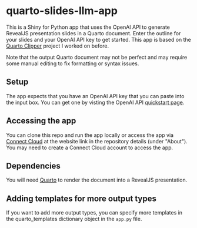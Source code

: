 # quarto-slides-llm-app

This is a Shiny for Python app that uses the OpenAI API to generate RevealJS presentation slides in a Quarto document. Enter the outline for your slides and your OpenAI API key to get started. This app is based on the [Quarto Clipper](https://github.com/parmsam/quarto-clipper-llm-app) project I worked on before.

Note that the output Quarto document may not be perfect and may require some manual editing to fix formatting or syntax issues.

## Setup

The app expects that you have an OpenAI API key that you can paste into the input box. You can get one by visting the OpenAI API [quickstart page](https://platform.openai.com/docs/quickstart/).

## Accessing the app

You can clone this repo and run the app locally or access the app via [Connect Cloud](https://connect.posit.cloud/) at the website link in the repository details (under "About"). You may need to create a Connect Cloud account to access the app.

## Dependencies

You will need [Quarto](https://quarto.org/) to render the document 
into a RevealJS presentation.

## Adding templates for more output types

If you want to add more output types, you can specify more templates in the quarto_templates dictionary object in the `app.py` file.